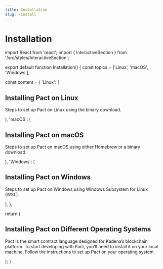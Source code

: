 ```yaml
---
title: Installation
slug: /install
---
```


<head>
  <title>Installation</title>
  <meta name="description" content="Lorem ipsum dolor sit amet, consectetur adipiscing elit, sed do eiusmod tempor incididunt ut labore et dolore magna aliqua." />
</head>

# Installation

<!-- # Installing Pact on Different Operating Systems

Pact is the smart contract language designed for **Kadena**’s blockchain platform. To start developing with **Pact**, you'll need to install it on your local machine. This section provides *step-by-step instructions* for installing **Pact** across various operating systems, ensuring that you can seamlessly integrate Pact into your development workflow regardless of whether you’re using **Windows. macOS, or Linux**.

Follow the instructions below to set up Pact on your operating system and get ready to build and deploy your smart contracts on **Kadena**’s blockchain. -->

import React from 'react';
import { InteractiveSection } from '/src/styles/InteractiveSection';

export default function Installation() {
  const topics = ['Linux', 'macOS', 'Windows'];

  const content = {
    'Linux': (
      <div>
        <h2>Installing Pact on Linux</h2>
        <p>Steps to set up Pact on Linux using the binary download.</p>
      </div>
    ),
     'macOS': (
      <div>
        <h2>Installing Pact on macOS</h2>
        <p>Steps to set up Pact on macOS using either Homebrew or a binary download.</p>
      </div>
    ),
    'Windows': (
      <div>
        <h2>Installing Pact on Windows</h2>
        <p>Steps to set up Pact on Windows using Windows Subsystem for Linux (WSL).</p>
      </div>
    ),
  };

  return (
    <div>
      <h2>Installing Pact on Different Operating Systems</h2>
      <p>Pact is the smart contract language designed for Kadena’s blockchain platform. To start developing with Pact, you'll need to install it on your local machine. Follow the instructions to set up Pact on your operating system.</p>
      <InteractiveSection topics={topics} content={content} />
    </div>
  );
}